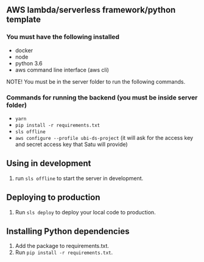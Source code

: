 ## AWS lambda/serverless framework/python template

### You must have the following installed
- docker
- node
- python 3.6
- aws command line interface (aws cli)

NOTE! You must be in the server folder to run the following commands.

### Commands for running the backend (you must be inside server folder)
- `yarn`
- `pip install -r requirements.txt`
- `sls offline`
- `aws configure --profile ubi-ds-project` (it will ask for the access key and secret access key that Satu will provide)

## Using in development
1. run `sls offline` to start the server in development.

## Deploying to production
1. Run `sls deploy` to deploy your local code to production.

## Installing Python dependencies
1. Add the package to requirements.txt.
2. Run `pip install -r requirements.txt`.
